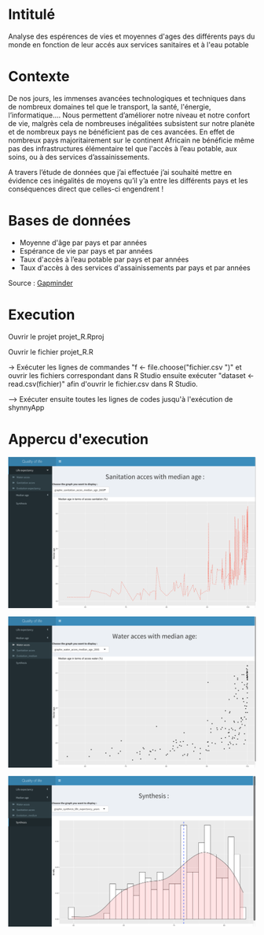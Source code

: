 
# Intitulé
Analyse des espérences de vies et moyennes d'ages des différents pays du monde en fonction de leur accés aux services sanitaires et à l'eau potable

# Contexte
De nos jours, les immenses avancées technologiques et techniques dans de nombreux domaines tel que le transport, la santé, l'énergie, l’informatique.... 
Nous permettent d’améliorer notre niveau et notre confort de vie, malgrès cela de nombreuses inégalitées subsistent sur notre planète et de nombreux pays ne bénéficient pas de ces avancées.
En effet de nombreux pays majoritairement sur le continent Africain ne bénéficie même pas des infrastructures élémentaire tel que l'accès à l’eau potable, aux soins, ou à des services d’assainissements.

A travers l’étude de données que j’ai effectuée j’ai souhaité mettre en évidence ces inégalités de moyens qu’il y’a entre les différents pays et les conséquences direct que celles-ci engendrent !


# Bases de données


* Moyenne d'âge par pays et par années 
* Espérance de vie par pays et par années 
* Taux d'accès à l’eau potable par pays et par années 
* Taux d'accès à des services d'assainissements par pays et par années 

Source : [Gapminder](https://www.gapminder.org/data/) 


# Execution

Ouvrir le projet projet_R.Rproj

Ouvrir le fichier projet_R.R

-> Exécuter les lignes de commandes "f <- file.choose("fichier.csv ")" et ouvrir les fichiers correspondant dans R Studio ensuite exécuter  "dataset <- read.csv(fichier)" afin d'ouvrir le fichier.csv dans R Studio.

—> Exécuter ensuite toutes les lignes de codes jusqu'à l'exécution de shynnyApp


# Appercu d'execution

![img1](https://github.com/AntoineMOREAU1/Data-Viz_R/blob/master/Img_read_me/img1.png)

![img2](https://github.com/AntoineMOREAU1/Data-Viz_R/blob/master/Img_read_me/img2.png)

![img3](https://github.com/AntoineMOREAU1/Data-Viz_R/blob/master/Img_read_me/img3.png)
